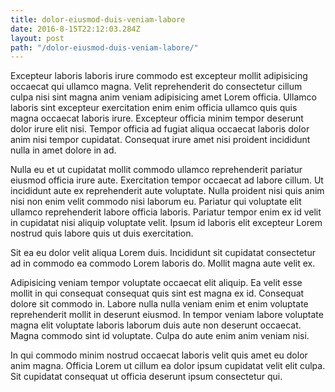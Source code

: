 ```yaml
---
title: dolor-eiusmod-duis-veniam-labore
date: 2016-8-15T22:12:03.284Z
layout: post
path: "/dolor-eiusmod-duis-veniam-labore/"
---
```


Excepteur laboris laboris irure commodo est excepteur mollit adipisicing occaecat qui ullamco magna. Velit reprehenderit do consectetur cillum culpa nisi sint magna anim veniam adipisicing amet Lorem officia. Ullamco laboris sint excepteur exercitation enim enim officia ullamco quis quis magna occaecat laboris irure. Excepteur officia minim tempor deserunt dolor irure elit nisi. Tempor officia ad fugiat aliqua occaecat laboris dolor anim nisi tempor cupidatat. Consequat irure amet nisi proident incididunt nulla in amet dolore in ad.

Nulla eu et ut cupidatat mollit commodo ullamco reprehenderit pariatur eiusmod officia irure aute. Exercitation tempor occaecat ad labore cillum. Ut incididunt aute ex reprehenderit aute voluptate. Nulla proident nisi quis anim nisi non enim velit commodo nisi laborum eu. Pariatur qui voluptate elit ullamco reprehenderit labore officia laboris. Pariatur tempor enim ex id velit in cupidatat nisi aliquip voluptate velit. Ipsum id laboris elit excepteur Lorem nostrud quis labore quis ut duis exercitation.

Sit ea eu dolor velit aliqua Lorem duis. Incididunt sit cupidatat consectetur ad in commodo ea commodo Lorem laboris do. Mollit magna aute velit ex.

Adipisicing veniam tempor voluptate occaecat elit aliquip. Ea velit esse mollit in qui consequat consequat quis sint est magna ex id. Consequat dolore sit commodo in. Labore nulla nulla veniam enim et enim voluptate reprehenderit mollit in deserunt eiusmod. In tempor veniam labore voluptate magna elit voluptate laboris laborum duis aute non deserunt occaecat. Magna commodo sint id voluptate. Culpa do aute enim anim veniam nisi.

In qui commodo minim nostrud occaecat laboris velit quis amet eu dolor anim magna. Officia Lorem ut cillum ea dolor ipsum cupidatat velit elit culpa. Sit cupidatat consequat ut officia deserunt ipsum consectetur qui.